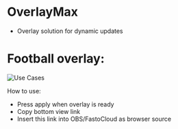 # OverlayMax

- Overlay solution for dynamic updates

# Football overlay:
![Use Cases](https://raw.githubusercontent.com/fastogt/overlaymax/master/docs/images/football_overlay.png)

How to use:
- Press apply when overlay is ready
- Copy bottom view link
- Insert this link into OBS/FastoCloud as browser source
